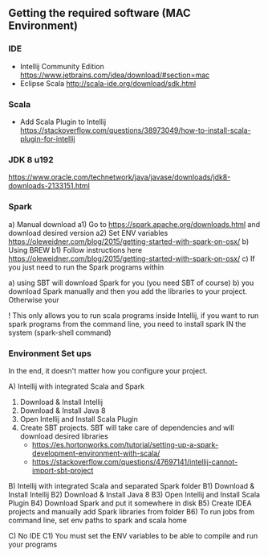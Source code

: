 

## Getting the required software (MAC Environment)

### IDE
* Intellij Community Edition https://www.jetbrains.com/idea/download/#section=mac
* Eclipse Scala http://scala-ide.org/download/sdk.html 

### Scala
* Add Scala Plugin to Intellij  https://stackoverflow.com/questions/38973049/how-to-install-scala-plugin-for-intellij

### JDK 8 u192
https://www.oracle.com/technetwork/java/javase/downloads/jdk8-downloads-2133151.html



### Spark
a) Manual download
  a1) Go to https://spark.apache.org/downloads.html and download desired version
  a2) Set ENV variables https://oleweidner.com/blog/2015/getting-started-with-spark-on-osx/
b) Using BREW
  b1) Follow instructions here https://oleweidner.com/blog/2015/getting-started-with-spark-on-osx/
c) If you just need to run the Spark programs within


a) using SBT will download Spark for you (you need SBT of course)
b) you download Spark manually and then you add the libraries to your project. Otherwise your 

! This only allows you to run scala programs inside Intellij, if you want to run spark programs from
the command line, you need to install spark IN the system (spark-shell command)

### Environment Set ups
In the end, it doesn't matter how you configure your project.

A) Intellij with integrated Scala and Spark   
  1. Download & Install Intellij
  2. Download & Install Java 8
  3. Open Intellij and Install Scala Plugin
  4. Create SBT projects. SBT will take care of dependencies and will download desired libraries
     - https://es.hortonworks.com/tutorial/setting-up-a-spark-development-environment-with-scala/
     - https://stackoverflow.com/questions/47697141/intellij-cannot-import-sbt-project


B) Intellij with integrated Scala and separated Spark folder
  B1) Download & Install Intellij
  B2) Download & Install Java 8
  B3) Open Intellij and Install Scala Plugin
  B4) Download Spark and put it somewhere in disk
  B5) Create IDEA projects and manually add Spark libraries from folder
  B6) To run jobs from command line, set env paths to spark and scala home
  
C) No IDE
    C1) You must set the ENV variables to be able to compile and run your programs


